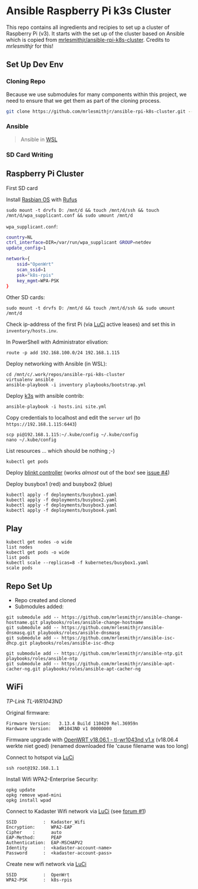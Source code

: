 # Ansible Raspberry Pi k3s Cluster

This repo contains all ingredients and recipies to set up a cluster of Raspberry Pi (v3).
It starts with the set up of the cluster based on Ansible which is copied from [mrlesmithjr/ansible-rpi-k8s-cluster](https://github.com/mrlesmithjr/ansible-rpi-k8s-cluster). Credits to *mrlesmithjr* for this!

## Set Up Dev Env

### Cloning Repo

Because we use submodules for many components within this project, we need to
ensure that we get them as part of the cloning process.

```bash
git clone https://github.com/mrlesmithjr/ansible-rpi-k8s-cluster.git --recurse-submodules
```

### Ansible

> Ansible in [WSL]()


### SD Card Writing


## Raspberry Pi Cluster

First SD card

Install [Rasbian OS]() with [Rufus]()

```
sudo mount -t drvfs D: /mnt/d && touch /mnt/d/ssh && touch /mnt/d/wpa_supplicant.conf && sudo umount /mnt/d
```

`wpa_supplicant.conf`:

```bash
country=NL
ctrl_interface=DIR=/var/run/wpa_supplicant GROUP=netdev
update_config=1

network={
    ssid="OpenWrt"
    scan_ssid=1
    psk="k8s-rpis"
    key_mgmt=WPA-PSK
}
```

Other SD cards:

```
sudo mount -t drvfs D: /mnt/d && touch /mnt/d/ssh && sudo umount /mnt/d
```

Check ip-address of the first Pi (via [LuCi](http://192.168.1.1/cgi-bin/luci/admin/status/overview) active leases) and set this in `inventory/hosts.inv`.

In PowerShell with Administrator elivation:

```
route -p add 192.168.100.0/24 192.168.1.115
```

Deploy networking with Ansible (in WSL):

```
cd /mnt/c/.work/repos/ansible-rpi-k8s-cluster
virtualenv ansible
ansible-playbook -i inventory playbooks/bootstrap.yml
```

Deploy [k3s]() with ansible contrib:

```
ansible-playbook -i hosts.ini site.yml
```

Copy credentials to localhost and edit the `server` url (to `https://192.168.1.115:6443`)

```
scp pi@192.168.1.115:~/.kube/config ~/.kube/config
nano ~/.kube/config
```

List resources ... which should be nothing ;-)

```
kubectl get pods
```

Deploy [blinkt controller](https://github.com/apprenda/blinkt-k8s-controller) (works _almost_ out of the box! see [issue #4](https://github.com/apprenda/blinkt-k8s-controller/issues/4#issuecomment-555208803))

Deploy busybox1 (red) and busybox2 (blue)

```
kubectl apply -f deployments/busybox1.yaml
kubectl apply -f deployments/busybox2.yaml
kubectl apply -f deployments/busybox3.yaml
kubectl apply -f deployments/busybox4.yaml
```

## Play

```
kubectl get nodes -o wide                                           list nodes
kubectl get pods -o wide                                            list pods
kubectl scale --replicas=8 -f kubernetes/busybox1.yaml              scale pods
```

## Repo Set Up

- Repo created and cloned
- Submodules added:

```
git submodule add -- https://github.com/mrlesmithjr/ansible-change-hostname.git playbooks/roles/ansible-change-hostname
git submodule add -- https://github.com/mrlesmithjr/ansible-dnsmasq.git playbooks/roles/ansible-dnsmasq
git submodule add -- https://github.com/mrlesmithjr/ansible-isc-dhcp.git playbooks/roles/ansible-isc-dhcp

git submodule add -- https://github.com/mrlesmithjr/ansible-ntp.git playbooks/roles/ansible-ntp
git submodule add -- https://github.com/mrlesmithjr/ansible-apt-cacher-ng.git playbooks/roles/ansible-apt-cacher-ng
```

## WiFi

_TP-Link TL-WR1043ND_

Original firmware:
```
Firmware Version:	3.13.4 Build 110429 Rel.36959n
Hardware Version:	WR1043ND v1 00000000
```

Firmware upgrade with [OpenWRT v18.06.1 - tl-wr1043nd v1.x](https://openwrt.org/toh/tp-link/tl-wr1043nd) (v18.06.4 werkte niet goed) (renamed downloaded file 'cause filename was too long)

Connect to hotspot via [LuCi](http://192.168.1.1/cgi-bin/luci/admin/network/wireless)

`ssh root@192.168.1.1`

Install Wifi WPA2-Enterprise Security:

```
opkg update
opkg remove wpad-mini
opkg install wpad
```

Connect to Kadaster Wifi network via [LuCi](http://192.168.1.1/cgi-bin/luci/admin/network/wireless) (see [forum #1](https://forum.openwrt.org/t/solved-connect-to-wpa2-enterprise/33223/3))

```
SSID          :  Kadaster_Wifi
Encryption:      WPA2-EAP
Cipher    :      auto
EAP-Method:      PEAP
Authentication:  EAP-MSCHAPV2
Identity      :  <kadaster-account-name>
Password      :  <kadaster-account-pass>
```


Create new wifi network via [LuCi](http://192.168.1.1/cgi-bin/luci/admin/network/wireless)

```
SSID          :  OpenWrt
WPA2-PSK      :  k8s-rpis
```
